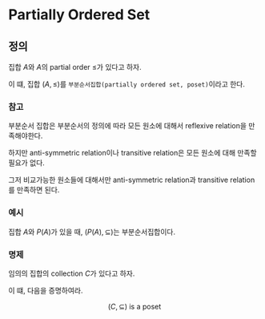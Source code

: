 # Partially Ordered Set
## 정의
집합 $A$와 $A$의 partial order $\le$가 있다고 하자.

이 떄, 집합 $(A, \le)$를 `부분순서집합(partially ordered set, poset)`이라고 한다.

### 참고
부분순서 집합은 부분순서의 정의에 따라 모든 원소에 대해서 reflexive relation을 만족해야한다.

하지만 anti-symmetric relation이나 transitive relation은 모든 원소에 대해 만족할 필요가 없다. 

그저 비교가능한 원소들에 대해서만 anti-symmetric relation과 transitive relation를 만족하면 된다.

### 예시
집합 $A$와 $P(A)$가 있을 때, $(P(A), \subseteq)$는 부분순서집합이다.

### 명제
임의의 집합의 collection $C$가 있다고 하자.

이 떄, 다음을 증명하여라.

$$(C,\subseteq) \text{ is a poset }$$ 